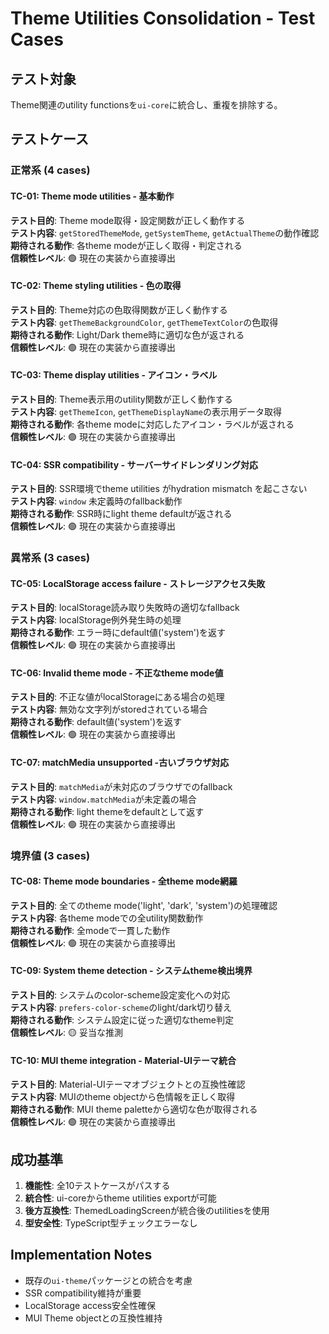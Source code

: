 # Theme Utilities Consolidation - Test Cases

## テスト対象
Theme関連のutility functionsを`ui-core`に統合し、重複を排除する。

## テストケース

### 正常系 (4 cases)

#### TC-01: Theme mode utilities - 基本動作
**テスト目的**: Theme mode取得・設定関数が正しく動作する  
**テスト内容**: `getStoredThemeMode`, `getSystemTheme`, `getActualTheme`の動作確認  
**期待される動作**: 各theme modeが正しく取得・判定される  
**信頼性レベル**: 🟢 現在の実装から直接導出

#### TC-02: Theme styling utilities - 色の取得
**テスト目的**: Theme対応の色取得関数が正しく動作する  
**テスト内容**: `getThemeBackgroundColor`, `getThemeTextColor`の色取得  
**期待される動作**: Light/Dark theme時に適切な色が返される  
**信頼性レベル**: 🟢 現在の実装から直接導出

#### TC-03: Theme display utilities - アイコン・ラベル
**テスト目的**: Theme表示用のutility関数が正しく動作する  
**テスト内容**: `getThemeIcon`, `getThemeDisplayName`の表示用データ取得  
**期待される動作**: 各theme modeに対応したアイコン・ラベルが返される  
**信頼性レベル**: 🟢 現在の実装から直接導出

#### TC-04: SSR compatibility - サーバーサイドレンダリング対応
**テスト目的**: SSR環境でtheme utilities がhydration mismatch を起こさない  
**テスト内容**: `window` 未定義時のfallback動作  
**期待される動作**: SSR時にlight theme defaultが返される  
**信頼性レベル**: 🟢 現在の実装から直接導出

### 異常系 (3 cases)

#### TC-05: LocalStorage access failure - ストレージアクセス失敗
**テスト目的**: localStorage読み取り失敗時の適切なfallback  
**テスト内容**: localStorage例外発生時の処理  
**期待される動作**: エラー時にdefault値('system')を返す  
**信頼性レベル**: 🟢 現在の実装から直接導出

#### TC-06: Invalid theme mode - 不正なtheme mode値
**テスト目的**: 不正な値がlocalStorageにある場合の処理  
**テスト内容**: 無効な文字列がstoredされている場合  
**期待される動作**: default値('system')を返す  
**信頼性レベル**: 🟢 現在の実装から直接導出

#### TC-07: matchMedia unsupported -古いブラウザ対応
**テスト目的**: `matchMedia`が未対応のブラウザでのfallback  
**テスト内容**: `window.matchMedia`が未定義の場合  
**期待される動作**: light themeをdefaultとして返す  
**信頼性レベル**: 🟢 現在の実装から直接導出

### 境界値 (3 cases)

#### TC-08: Theme mode boundaries - 全theme mode網羅
**テスト目的**: 全てのtheme mode('light', 'dark', 'system')の処理確認  
**テスト内容**: 各theme modeでの全utility関数動作  
**期待される動作**: 全modeで一貫した動作  
**信頼性レベル**: 🟢 現在の実装から直接導出

#### TC-09: System theme detection - システムtheme検出境界
**テスト目的**: システムのcolor-scheme設定変化への対応  
**テスト内容**: `prefers-color-scheme`のlight/dark切り替え  
**期待される動作**: システム設定に従った適切なtheme判定  
**信頼性レベル**: 🟡 妥当な推測

#### TC-10: MUI theme integration - Material-UIテーマ統合
**テスト目的**: Material-UIテーマオブジェクトとの互換性確認  
**テスト内容**: MUIのtheme objectから色情報を正しく取得  
**期待される動作**: MUI theme paletteから適切な色が取得される  
**信頼性レベル**: 🟢 現在の実装から直接導出

## 成功基準

1. **機能性**: 全10テストケースがパスする
2. **統合性**: ui-coreからtheme utilities exportが可能
3. **後方互換性**: ThemedLoadingScreenが統合後のutilitiesを使用
4. **型安全性**: TypeScript型チェックエラーなし

## Implementation Notes

- 既存の`ui-theme`パッケージとの統合を考慮
- SSR compatibility維持が重要
- LocalStorage access安全性確保
- MUI Theme objectとの互換性維持